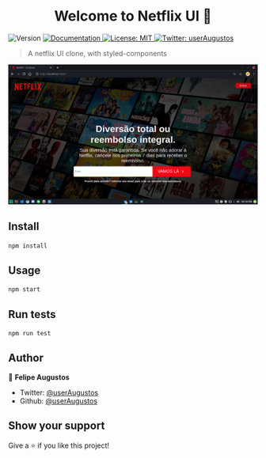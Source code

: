 <h1 align="center">Welcome to Netflix UI 👋</h1>
<p>
  <img alt="Version" src="https://img.shields.io/badge/version-0.1.0-blue.svg?cacheSeconds=2592000" />
  <a href="https://github.com/userAugustos/Netflix-UI" target="_blank">
    <img alt="Documentation" src="https://img.shields.io/badge/documentation-yes-brightgreen.svg" />
  </a>
  <a href="#" target="_blank">
    <img alt="License: MIT" src="https://img.shields.io/badge/License-MIT-yellow.svg" />
  </a>
  <a href="https://twitter.com/userAugustos" target="_blank">
    <img alt="Twitter: userAugustos" src="https://img.shields.io/twitter/follow/userAugustos.svg?style=social" />
  </a>
</p>

> A netflix UI clone, with styled-components

![Home Page](./src/images/print-home.png)

## Install

```sh
npm install
```

## Usage

```sh
npm start
```

## Run tests

```sh
npm run test
```

## Author

👤 **Felipe Augustos**

* Twitter: [@userAugustos](https://twitter.com/userAugustos)
* Github: [@userAugustos](https://github.com/userAugustos)

## Show your support

Give a ⭐️ if you like this project!
